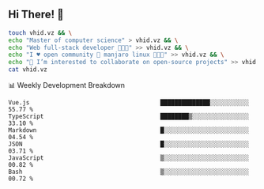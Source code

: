 ## Hi There! 👋

```sh
touch vhid.vz && \
echo "Master of computer science" > vhid.vz && \
echo "Web full-stack developer 🙈🙉🙊" >> vhid.vz && \
echo "I ♥️ open community 🎯 manjaro linux 🎉🐍🥳" >> vhid.vz && \
echo "👯 I’m interested to collaborate on open-source projects" >> vhid.vz && \
cat vhid.vz
```
:bar_chart: Weekly Development Breakdown

<!--START_SECTION:waka-->

```text
Vue.js                                     ██████████████░░░░░░░░░░░   55.77 %
TypeScript                                 ████████▒░░░░░░░░░░░░░░░░   33.10 %
Markdown                                   █░░░░░░░░░░░░░░░░░░░░░░░░   04.54 %
JSON                                       █░░░░░░░░░░░░░░░░░░░░░░░░   03.71 %
JavaScript                                 ▒░░░░░░░░░░░░░░░░░░░░░░░░   00.82 %
Bash                                       ▒░░░░░░░░░░░░░░░░░░░░░░░░   00.72 %
```

<!--END_SECTION:waka-->
